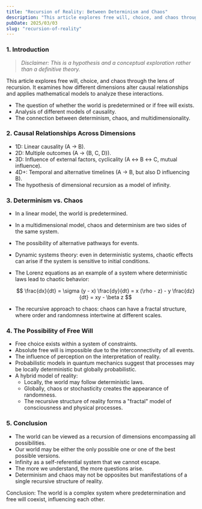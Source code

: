 ```yaml
---
title: "Recursion of Reality: Between Determinism and Chaos"
description: "This article explores free will, choice, and chaos through the lens of recursion. It examines how different dimensions alter causal relationships and applies mathematical models to analyze these interactions."
pubDate: 2025/03/03
slug: "recursion-of-reality"
---
```


### 1. Introduction

> _Disclaimer: This is a hypothesis and a conceptual exploration rather than a definitive theory._

This article explores free will, choice, and chaos through the lens of recursion. It examines how different dimensions alter causal relationships and applies mathematical models to analyze these interactions.

- The question of whether the world is predetermined or if free will exists.
- Analysis of different models of causality.
- The connection between determinism, chaos, and multidimensionality.

### 2. Causal Relationships Across Dimensions

- 1D: Linear causality (A → B).
- 2D: Multiple outcomes (A → {B, C, D}).
- 3D: Influence of external factors, cyclicality (A ↔ B ↔ C, mutual influence).
- 4D+: Temporal and alternative timelines (A → B, but also D influencing B).
- The hypothesis of dimensional recursion as a model of infinity.

### 3. Determinism vs. Chaos

- In a linear model, the world is predetermined.
- In a multidimensional model, chaos and determinism are two sides of the same system.
- The possibility of alternative pathways for events.
- Dynamic systems theory: even in deterministic systems, chaotic effects can arise if the system is sensitive to initial conditions.
- The Lorenz equations as an example of a system where deterministic laws lead to chaotic behavior:

    $$
        \frac{dx}{dt} = \sigma (y - x)
        \frac{dy}{dt} = x (\rho - z) - y
        \frac{dz}{dt} = xy - \beta z
    $$

- The recursive approach to chaos: chaos can have a fractal structure, where order and randomness intertwine at different scales.

### 4. The Possibility of Free Will

- Free choice exists within a system of constraints.
- Absolute free will is impossible due to the interconnectivity of all events.
- The influence of perception on the interpretation of reality.
- Probabilistic models in quantum mechanics suggest that processes may be locally deterministic but globally probabilistic.
- A hybrid model of reality:
    - Locally, the world may follow deterministic laws.
    - Globally, chaos or stochasticity creates the appearance of randomness.
    - The recursive structure of reality forms a "fractal" model of consciousness and physical processes.

### 5. Conclusion

- The world can be viewed as a recursion of dimensions encompassing all possibilities.
- Our world may be either the only possible one or one of the best possible versions.
- Infinity as a self-referential system that we cannot escape.
- The more we understand, the more questions arise.
- Determinism and chaos may not be opposites but manifestations of a single recursive structure of reality.

Conclusion: The world is a complex system where predetermination and free will coexist, influencing each other.
